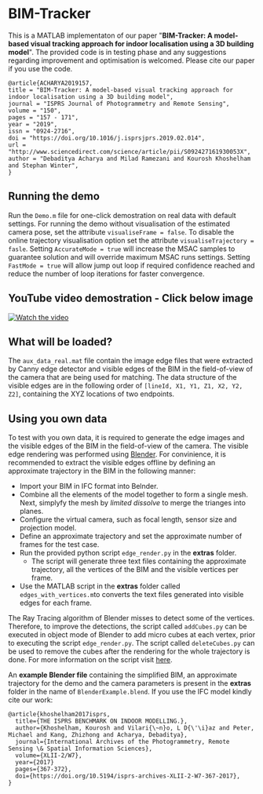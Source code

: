 # BIM-Tracker
This is a MATLAB implementaton of our paper "**BIM-Tracker: A model-based visual tracking approach for indoor localisation using a 3D building model**". The provided code is in testing phase and any suggestions regarding improvement and optimisation is welcomed. Please cite our paper if you use the code. 

```
@article{ACHARYA2019157,
title = "BIM-Tracker: A model-based visual tracking approach for indoor localisation using a 3D building model",
journal = "ISPRS Journal of Photogrammetry and Remote Sensing",
volume = "150",
pages = "157 - 171",
year = "2019",
issn = "0924-2716",
doi = "https://doi.org/10.1016/j.isprsjprs.2019.02.014",
url = "http://www.sciencedirect.com/science/article/pii/S092427161930053X",
author = "Debaditya Acharya and Milad Ramezani and Kourosh Khoshelham and Stephan Winter",
}
```

## Running the demo
Run the `Demo.m` file for one-click demostration on real data with default settings. For running the demo without visualisation of the estimated camera pose, set the attribute `visualiseFrame = false`. To disable the online trajectory visualisation option set the attribute `visualiseTrajectory = fasle`. Setting `AccurateMode = true` will increase the MSAC samples to guarantee solution and will override maximum MSAC runs settings. Setting `FastMode = true` will allow jump out loop if required confidence reached and reduce the number of loop iterations for faster convergence.

## YouTube video demostration - Click below image
[![Watch the video](https://img.youtube.com/vi/cq7mk4mfdRA/maxresdefault.jpg)](https://youtu.be/cq7mk4mfdRA)

## What will be loaded?
The `aux_data_real.mat` file contain the image edge files that were extracted by Canny edge detector and visible edges of the BIM in the field-of-view of the camera that are being used for matching. The data structure of the visible edges are in the following order of `[lineId, X1, Y1, Z1, X2, Y2, Z2]`, containing the XYZ locations of two endpoints.

## Using you own data
To test with you own data, it is required to generate the edge images and the visible edges of the BIM in the field-of-view of the camera. The visible edge rendering was performed using [Blender](www.blender.org). For convinience, it is recommended to extract the visible edges offline by defining an approximate trajectory in the BIM in the following manner:

- Import your BIM in IFC format into Belnder.
- Combine all the elements of the model together to form a single mesh. Next, simplyfy the mesh by *limited dissolve* to merge the trianges into planes.
- Configure the virtual camera, such as focal length, sensor size and projection model.
- Define an approximate trajectory and set the approximate number of frames for the test case.
- Run the provided python script `edge_render.py` in the **extras** folder. 
  - The script will generate three text files containing the approximate trajectory, all the vertices of the BIM and the visible vertices per frame.
- Use the MATLAB script in the **extras** folder called `edges_with_vertices.m`to converts the text files generated into visible edges for each frame.

The Ray Tracing algorithm of Blender misses to detect some of the vertices. Therefore, to improve the detections, the script called `addCubes.py` can be executed in object mode of Blender to add micro cubes at each vertex, prior to executing the script `edge_render.py`. The script called `deleteCubes.py` can be used to remove the cubes after the rendering for the whole trajectory is done. For more information on the script visit [here](https://blender.stackexchange.com/questions/77607/how-to-get-the-3d-coordinates-of-the-visible-vertices-in-a-rendered-image-in-ble).

An **example Blender file** containing the simplified BIM, an approximate trajectory for the demo and the camera parameters is present in the **extras** folder in the name of `BlenderExample.blend`. If you use the IFC model kindly cite our work:

```
@article{khoshelham2017isprs,
  title={THE ISPRS BENCHMARK ON INDOOR MODELLING.},
  author={Khoshelham, Kourosh and Vilari{\~n}o, L D{\'\i}az and Peter, Michael and Kang, Zhizhong and Acharya, Debaditya},
  journal={International Archives of the Photogrammetry, Remote Sensing \& Spatial Information Sciences},
  volume={XLII-2/W7},
  year={2017}
  pages={367-372},
  doi={https://doi.org/10.5194/isprs-archives-XLII-2-W7-367-2017}, 
}
```
